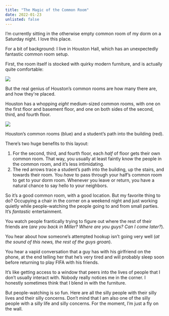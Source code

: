 ```yaml
---
title: "The Magic of the Common Room"
date: 2022-01-23
unlisted: false
---
```


I’m currently sitting in the otherwise empty common room of my dorm on a Saturday night. I love this place.

For a bit of background: I live in Houston Hall, which has an unexpectedly fantastic common room setup.

First, the room itself is stocked with quirky modern furniture, and is actually quite comfortable:

![](/posts/common-room/IMG_7350-1.jpeg)

But the real genius of Houston’s common rooms are how many there are, and how they're placed.

Houston has a whopping _eight_ medium-sized common rooms, with one on the first floor and basement floor, and one on both sides of the second, third, and fourth floor.

![](/posts/common-room/IMG_5741.jpg)

Houston’s common rooms (blue) and a student’s path into the building (red).

There’s two huge benefits to this layout:

1.  For the second, third, and fourth floor, each _half_ of floor gets their own common room. That way, you usually at least faintly know the people in the common room, and it’s less intimidating.
2.  The red arrows trace a student’s path into the building, up the stairs, and towards their room. You _have_ to pass through your half’s common room to get to your dorm room. Whenever you leave or return, you have a natural chance to say hello to your neighbors.

So it’s a good common room, with a good location. But my favorite thing to do? Occupying a chair in the corner on a weekend night and just working quietly while people-watching the people going to and from small parties. It’s _fantastic_ entertainment.

You watch people frantically trying to figure out where the rest of their friends are (_are you back in Miller? Where are you guys? Can I come later?_).

You hear about how someone’s attempted hookup isn’t going very well (_at the sound of this news, the rest of the guys groan_).

You hear a vapid conversation that a guy has with his girlfriend on the phone, at the end telling her that he’s very tired and will probably sleep soon before returning to play FIFA with his friends.

It’s like getting access to a window that peers into the lives of people that I don’t usually interact with. Nobody really notices me in the corner. I honestly sometimes think that I blend in with the furniture.

But people-watching is so fun. Here are all the silly people with their silly lives and their silly concerns. Don’t mind that I am also one of the silly people with a silly life and silly concerns. For the moment, I’m just a fly on the wall.
